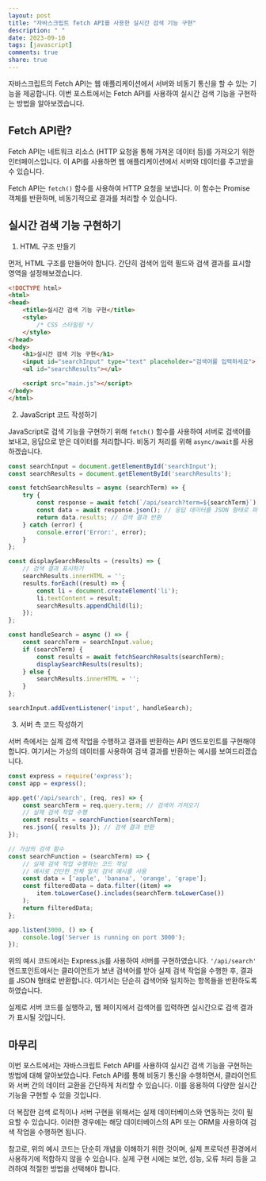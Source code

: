 ```yaml
---
layout: post
title: "자바스크립트 fetch API를 사용한 실시간 검색 기능 구현"
description: " "
date: 2023-09-10
tags: [javascript]
comments: true
share: true
---
```


자바스크립트의 Fetch API는 웹 애플리케이션에서 서버와 비동기 통신을 할 수 있는 기능을 제공합니다. 이번 포스트에서는 Fetch API를 사용하여 실시간 검색 기능을 구현하는 방법을 알아보겠습니다.

## Fetch API란?

Fetch API는 네트워크 리소스 (HTTP 요청을 통해 가져온 데이터 등)를 가져오기 위한 인터페이스입니다. 이 API를 사용하면 웹 애플리케이션에서 서버와 데이터를 주고받을 수 있습니다.

Fetch API는 `fetch()` 함수를 사용하여 HTTP 요청을 보냅니다. 이 함수는 Promise 객체를 반환하며, 비동기적으로 결과를 처리할 수 있습니다.

## 실시간 검색 기능 구현하기

1. HTML 구조 만들기

먼저, HTML 구조를 만들어야 합니다. 간단히 검색어 입력 필드와 검색 결과를 표시할 영역을 설정해보겠습니다.
  
```html
<!DOCTYPE html>
<html>
<head>
    <title>실시간 검색 기능 구현</title>
    <style>
        /* CSS 스타일링 */
    </style>
</head>
<body>
    <h1>실시간 검색 기능 구현</h1>
    <input id="searchInput" type="text" placeholder="검색어를 입력하세요">
    <ul id="searchResults"></ul>

    <script src="main.js"></script>
</body>
</html>
```

2. JavaScript 코드 작성하기

JavaScript로 검색 기능을 구현하기 위해 `fetch()` 함수를 사용하여 서버로 검색어를 보내고, 응답으로 받은 데이터를 처리합니다. 비동기 처리를 위해 `async/await`를 사용하겠습니다.

```javascript
const searchInput = document.getElementById('searchInput');
const searchResults = document.getElementById('searchResults');

const fetchSearchResults = async (searchTerm) => {
    try {
        const response = await fetch(`/api/search?term=${searchTerm}`); // 검색 API 엔드포인트에 요청 보내기
        const data = await response.json(); // 응답 데이터를 JSON 형태로 파싱
        return data.results; // 검색 결과 반환
    } catch (error) {
        console.error('Error:', error);
    }
};

const displaySearchResults = (results) => {
    // 검색 결과 표시하기
    searchResults.innerHTML = '';
    results.forEach((result) => {
        const li = document.createElement('li');
        li.textContent = result;
        searchResults.appendChild(li);
    });
};

const handleSearch = async () => {
    const searchTerm = searchInput.value;
    if (searchTerm) {
        const results = await fetchSearchResults(searchTerm);
        displaySearchResults(results);
    } else {
        searchResults.innerHTML = '';
    }
};

searchInput.addEventListener('input', handleSearch);
```

3. 서버 측 코드 작성하기

서버 측에서는 실제 검색 작업을 수행하고 결과를 반환하는 API 엔드포인트를 구현해야 합니다. 여기서는 가상의 데이터를 사용하여 검색 결과를 반환하는 예시를 보여드리겠습니다.

```javascript
const express = require('express');
const app = express();

app.get('/api/search', (req, res) => {
    const searchTerm = req.query.term; // 검색어 가져오기
    // 실제 검색 작업 수행
    const results = searchFunction(searchTerm);
    res.json({ results }); // 검색 결과 반환
});

// 가상의 검색 함수
const searchFunction = (searchTerm) => {
    // 실제 검색 작업 수행하는 코드 작성
    // 예시로 간단한 전체 일치 검색 예시를 사용
    const data = ['apple', 'banana', 'orange', 'grape'];
    const filteredData = data.filter((item) =>
        item.toLowerCase().includes(searchTerm.toLowerCase())
    );
    return filteredData;
};

app.listen(3000, () => {
    console.log('Server is running on port 3000');
});
```

위의 예시 코드에서는 Express.js를 사용하여 서버를 구현하였습니다. `'/api/search'` 엔드포인트에서는 클라이언트가 보낸 검색어를 받아 실제 검색 작업을 수행한 후, 결과를 JSON 형태로 반환합니다. 여기서는 단순히 검색어와 일치하는 항목들을 반환하도록 하였습니다.

실제로 서버 코드를 실행하고, 웹 페이지에서 검색어를 입력하면 실시간으로 검색 결과가 표시될 것입니다.

## 마무리

이번 포스트에서는 자바스크립트 Fetch API를 사용하여 실시간 검색 기능을 구현하는 방법에 대해 알아보았습니다. Fetch API를 통해 비동기 통신을 수행하면서, 클라이언트와 서버 간의 데이터 교환을 간단하게 처리할 수 있습니다. 이를 응용하여 다양한 실시간 기능을 구현할 수 있을 것입니다.

더 복잡한 검색 로직이나 서버 구현을 위해서는 실제 데이터베이스와 연동하는 것이 필요할 수 있습니다. 이러한 경우에는 해당 데이터베이스의 API 또는 ORM을 사용하여 검색 작업을 수행하면 됩니다.

참고로, 위의 예시 코드는 단순히 개념을 이해하기 위한 것이며, 실제 프로덕션 환경에서 사용하기에 적합하지 않을 수 있습니다. 실제 구현 시에는 보안, 성능, 오류 처리 등을 고려하여 적절한 방법을 선택해야 합니다.
